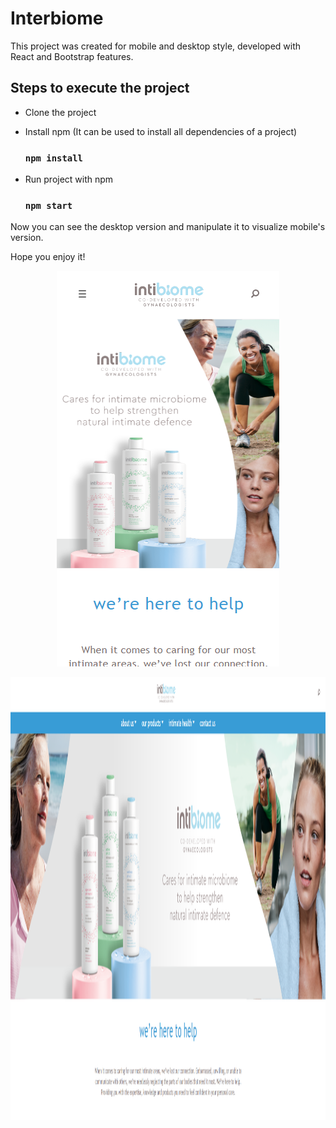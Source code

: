 # Interbiome

This project was created for mobile and desktop style, developed with React and Bootstrap features.

## Steps to execute the project

- Clone the project
- Install npm (It can be used to install all dependencies of a project) 

   ### `npm install`
    
- Run project with npm

   ### `npm start`

Now you can see the desktop version and manipulate it to visualize mobile's version.

Hope you enjoy it!

<p align="center">
  <img width="356" height="633" src="src/docs/mobile.png">
</p>

<p align="center">
  <img width="1401" height="709" src="src/docs/desktop.png">
</p>

